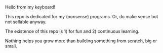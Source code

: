 Hello from my keyboard!

This repo is dedicated for my (nonsense) programs. Or, do make sense but not sellable anyway.

The existence of this repo is 1) for fun and 2) continuous learning.

Nothing helps you grow more than building something from scratch, big or small.
